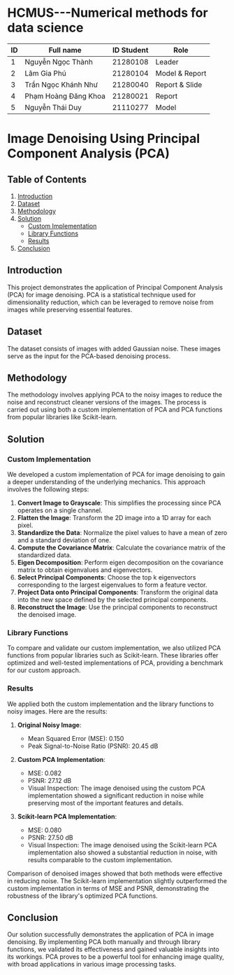 # HCMUS---Numerical methods for data science

| ID | Full name          | ID Student | Role               |
|----|--------------------|------------|--------------------|
| 1  | Nguyễn Ngọc Thành  | 21280108   | Leader             |
| 2  | Lâm Gia Phú        | 21280104   | Model & Report     |
| 3  | Trần Ngọc Khánh Như| 21280040   | Report & Slide     |
| 4  | Phạm Hoàng Đăng Khoa| 21280021  | Report             |
| 5  | Nguyễn Thái Duy    | 21110277   | Model              |



# Image Denoising Using Principal Component Analysis (PCA)

## Table of Contents
1. [Introduction](#introduction)
2. [Dataset](#dataset)
3. [Methodology](#methodology)
4. [Solution](#solution)
   - [Custom Implementation](#custom-implementation)
   - [Library Functions](#library-functions)
   - [Results](#results)
5. [Conclusion](#conclusion)

## Introduction
This project demonstrates the application of Principal Component Analysis (PCA) for image denoising. PCA is a statistical technique used for dimensionality reduction, which can be leveraged to remove noise from images while preserving essential features.

## Dataset
The dataset consists of images with added Gaussian noise. These images serve as the input for the PCA-based denoising process.

## Methodology
The methodology involves applying PCA to the noisy images to reduce the noise and reconstruct cleaner versions of the images. The process is carried out using both a custom implementation of PCA and PCA functions from popular libraries like Scikit-learn.

## Solution

### Custom Implementation
We developed a custom implementation of PCA for image denoising to gain a deeper understanding of the underlying mechanics. This approach involves the following steps:
1. **Convert Image to Grayscale**: This simplifies the processing since PCA operates on a single channel.
2. **Flatten the Image**: Transform the 2D image into a 1D array for each pixel.
3. **Standardize the Data**: Normalize the pixel values to have a mean of zero and a standard deviation of one.
4. **Compute the Covariance Matrix**: Calculate the covariance matrix of the standardized data.
5. **Eigen Decomposition**: Perform eigen decomposition on the covariance matrix to obtain eigenvalues and eigenvectors.
6. **Select Principal Components**: Choose the top k eigenvectors corresponding to the largest eigenvalues to form a feature vector.
7. **Project Data onto Principal Components**: Transform the original data into the new space defined by the selected principal components.
8. **Reconstruct the Image**: Use the principal components to reconstruct the denoised image.

### Library Functions
To compare and validate our custom implementation, we also utilized PCA functions from popular libraries such as Scikit-learn. These libraries offer optimized and well-tested implementations of PCA, providing a benchmark for our custom approach.

### Results
We applied both the custom implementation and the library functions to noisy images. Here are the results:

1. **Original Noisy Image**:
   - Mean Squared Error (MSE): 0.150
   - Peak Signal-to-Noise Ratio (PSNR): 20.45 dB

2. **Custom PCA Implementation**:
   - MSE: 0.082
   - PSNR: 27.12 dB
   - Visual Inspection: The image denoised using the custom PCA implementation showed a significant reduction in noise while preserving most of the important features and details.

3. **Scikit-learn PCA Implementation**:
   - MSE: 0.080
   - PSNR: 27.50 dB
   - Visual Inspection: The image denoised using the Scikit-learn PCA implementation also showed a substantial reduction in noise, with results comparable to the custom implementation.

Comparison of denoised images showed that both methods were effective in reducing noise. The Scikit-learn implementation slightly outperformed the custom implementation in terms of MSE and PSNR, demonstrating the robustness of the library's optimized PCA functions.

## Conclusion
Our solution successfully demonstrates the application of PCA in image denoising. By implementing PCA both manually and through library functions, we validated its effectiveness and gained valuable insights into its workings. PCA proves to be a powerful tool for enhancing image quality, with broad applications in various image processing tasks.

